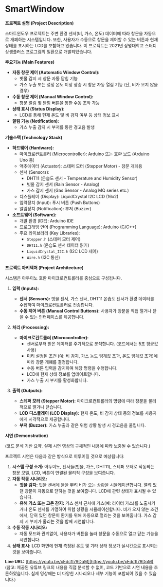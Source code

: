 # SmartWindow

**프로젝트 설명 (Project Description)**

스마트윈도우 프로젝트는 주변 환경 센서(비, 가스, 온도) 데이터에 따라 창문을 자동으로 개폐하는 시스템입니다. 또한, 사용자가 수동으로 창문을 제어할 수 있는 버튼과 현재 상태를 표시하는 LCD를 포함하고 있습니다. 이 프로젝트는 2021년 상명대학교 스터디상생플러스 프로그램의 일환으로 개발되었습니다.

**주요기능 (Main Features)**

*   **자동 창문 제어 (Automatic Window Control):**
    *   빗물 감지 시 창문 자동 닫힘 기능
    *   가스 누출 또는 설정 온도 이상 상승 시 창문 자동 열림 기능 (단, 비가 오지 않을 경우)
*   **수동 창문 제어 (Manual Window Control):**
    *   창문 열림 및 닫힘 버튼을 통한 수동 조작 가능
*   **상태 표시 (Status Display):**
    *   LCD를 통해 현재 온도 및 비 감지 여부 등 상태 정보 표시
*   **알림 기능 (Notification):**
    *   가스 누출 감지 시 부저를 통한 경고음 발생

**기술스택 (Technology Stack)**

*   **하드웨어 (Hardware):**
    *   마이크로컨트롤러 (Microcontroller): Arduino 또는 호환 보드 (Arduino Uno 등)
    *   액추에이터 (Actuator): 스테퍼 모터 (Stepper Motor) - 창문 개폐용
    *   센서 (Sensors):
        *   DHT11 (온습도 센서 - Temperature and Humidity Sensor)
        *   빗물 감지 센서 (Rain Sensor - Analog)
        *   가스 감지 센서 (Gas Sensor - Analog MQ series etc.)
    *   디스플레이 (Display): LiquidCrystal I2C LCD (16x2)
    *   입력장치 (Input): 푸시 버튼 (Push Buttons)
    *   알림장치 (Notification): 부저 (Buzzer)
*   **소프트웨어 (Software):**
    *   개발 환경 (IDE): Arduino IDE
    *   프로그래밍 언어 (Programming Language): Arduino (C/C++)
    *   주요 라이브러리 (Key Libraries):
        *   `Stepper.h` (스테퍼 모터 제어)
        *   `DHT11.h` (온습도 센서 데이터 읽기)
        *   `LiquidCrystal_I2C.h` (I2C LCD 제어)
        *   `Wire.h` (I2C 통신)

**프로젝트 아키텍처 (Project Architecture)**

시스템은 아두이노 호환 마이크로컨트롤러를 중심으로 구성됩니다.

1.  **입력 (Inputs):**
    *   **센서 (Sensors):** 빗물 센서, 가스 센서, DHT11 온습도 센서가 환경 데이터를 수집하여 마이크로컨트롤러로 전송합니다.
    *   **수동 제어 버튼 (Manual Control Buttons):** 사용자가 창문을 직접 열거나 닫을 수 있는 인터페이스를 제공합니다.

2.  **처리 (Processing):**
    *   **마이크로컨트롤러 (Microcontroller):**
        *   센서로부터 받은 데이터를 주기적으로 분석합니다. (코드에서는 5초 평균값 사용)
        *   미리 설정된 조건 (예: 비 감지, 가스 농도 임계값 초과, 온도 임계값 초과)에 따라 창문 개폐를 결정합니다.
        *   수동 버튼 입력을 감지하여 해당 명령을 수행합니다.
        *   LCD에 현재 상태 정보를 업데이트합니다.
        *   가스 누출 시 부저를 활성화합니다.

3.  **출력 (Outputs):**
    *   **스테퍼 모터 (Stepper Motor):** 마이크로컨트롤러의 명령에 따라 창문을 물리적으로 열거나 닫습니다.
    *   **LCD 디스플레이 (LCD Display):** 현재 온도, 비 감지 상태 등의 정보를 사용자에게 시각적으로 제공합니다.
    *   **부저 (Buzzer):** 가스 누출과 같은 위험 상황 발생 시 경고음을 울립니다.

**시연 (Demonstration)**

(코드 분석 기반 요약. 실제 시연 영상의 구체적인 내용에 따라 보충될 수 있습니다.)

프로젝트 시연은 다음과 같은 방식으로 이루어질 것으로 예상됩니다:

1.  **시스템 구성 소개:** 아두이노, 센서들(빗물, 가스, DHT11), 스테퍼 모터로 작동되는 창문 모델, LCD, 버튼이 연결된 물리적 구성을 보여줍니다.
2.  **자동 작동 시나리오:**
    *   **빗물 감지:** 빗물 센서에 물을 뿌려 비가 오는 상황을 시뮬레이션합니다. 열려 있던 창문이 자동으로 닫히는 것을 보여줍니다. LCD에 관련 상태가 표시될 수 있습니다.
    *   **유해 가스 또는 고온 감지:** 가스 센서 근처에 가스(예: 라이터 가스)를 노출시키거나 온도 센서를 가열하여 위험 상황을 시뮬레이션합니다. 비가 오지 않는 조건에서, 닫혀 있던 창문이 환기를 위해 자동으로 열리는 것을 보여줍니다. 가스 감지 시 부저가 울리는 것을 함께 시연합니다.
3.  **수동 작동 시나리오:**
    *   자동 모드와 관계없이, 사용자가 버튼을 눌러 창문을 수동으로 열고 닫는 기능을 시연합니다.
4.  **상태 표시:** LCD 화면에 현재 측정된 온도 및 기타 상태 정보가 실시간으로 표시되는 것을 보여줍니다.

**Live URL:** [https://youtu.be/xEdc1I79DqM](https://youtu.be/xEdc1I79DqM)
(참고: 제공된 유튜브 링크의 내용을 직접 분석할 수 없어, 코드 기반으로 시연 내용을 추론하였습니다. 실제 영상에는 더 다양한 시나리오나 세부 기능이 포함되어 있을 수 있습니다.)
